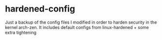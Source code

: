 # hardened-config
Just a backup of the config files I modified in order to harden security  in the kernel arch-zen. It includes default configs from linux-hardened + some extra tightening
